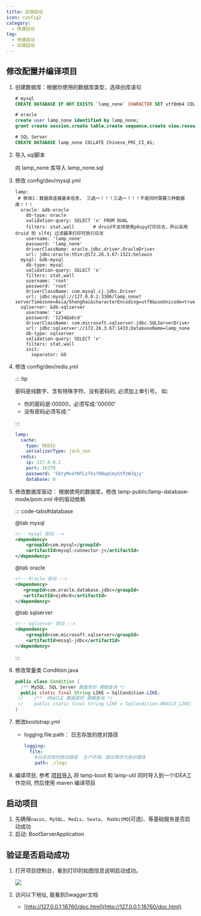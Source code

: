 ```yaml
---
title: 后端启动
icon: config2
category:
  - 快速启动
tag:
  - 快速启动
  - 后端启动
---
```



## 修改配置并编译项目

1. 创建数据库：根据你使用的数据库类型，选择创库语句

   ```sql
   # mysql
   CREATE DATABASE IF NOT EXISTS `lamp_none` CHARACTER SET utf8mb4 COLLATE utf8mb4_general_ci;
   
   # oracle
   create user lamp_none identified by lamp_none;
   grant create session,create table,create sequence,create view,resource to lamp_none;
   
   # SQL Server
   CREATE DATABASE lamp_none COLLATE Chinese_PRC_CI_AS;
   ```

2. 导入 sql脚本

    向 lamp_none 库导入 lamp_none.sql

3. 修改 config/dev/mysql.yml 

   ```yaml{12-18}
   lamp:
    # 修改1：数据库连接基本信息， 三选一！！！三选一！！！不是同时需要三种数据库！！！
     oracle: &db-oracle
       db-type: oracle
       validation-query: SELECT 'x' FROM DUAL
       filters: stat,wall       # druid不支持使用p6spy打印日志，所以采用druid 的 slf4j 过滤器来打印可执行日志
       username: 'lamp_none'
       password: 'lamp_none'
       driverClassName: oracle.jdbc.driver.OracleDriver
       url: jdbc:oracle:thin:@172.26.3.67:1521:helowin
     mysql: &db-mysql
       db-type: mysql
       validation-query: SELECT 'x'
       filters: stat,wall
       username: 'root'
       password: 'root'
       driverClassName: com.mysql.cj.jdbc.Driver
       url: jdbc:mysql://127.0.0.1:3306/lamp_none?serverTimezone=Asia/Shanghai&characterEncoding=utf8&useUnicode=true&useSSL=false&autoReconnect=true&zeroDateTimeBehavior=convertToNull&allowMultiQueries=true&nullCatalogMeansCurrent=true
     sqlserver: &db-sqlserver
       username: 'sa'
       password: '1234@abcd'
       driverClassName: com.microsoft.sqlserver.jdbc.SQLServerDriver
       url: jdbc:sqlserver://172.26.3.67:1433;DatabaseName=lamp_none
       db-type: sqlserver
       validation-query: SELECT 'x'
       filters: stat,wall
       init:
         separator: GO
   ```
   
4. 修改 config/dev/redis.yml 

   ::: tip
   
    密码是纯数字、含有特殊字符、没有密码的, 必须加上单引号。 如:
   
    -  你的密码是:00000，必须写成:'00000'
    -  没有密码必须写成:'' 
  
   :::


   ```yml
   lamp:
     cache:
       type: REDIS
       serializerType: jack_son
     redis:
       ip: 127.0.0.1
       port: 16379
       password: 'SbtyMveYNfLzTks7H0apCmyStPzWJqjy'
       database: 0
   ```


5. 修改数据库驱动： 根据使用的数据库，修改 lamp-public/lamp-database-mode/pom.xml 中的驱动依赖

   ::: code-tabs#database

   @tab mysql

   ```xml
   <!-- mysql 驱动 -->
   <dependency>
       <groupId>com.mysql</groupId>
       <artifactId>mysql-connector-j</artifactId>
   </dependency>
   ```

   @tab oracle

   ```xml
   <!-- Oracle 驱动 -->
   <dependency>
      <groupId>com.oracle.database.jdbc</groupId>
      <artifactId>ojdbc8</artifactId>
   </dependency>	
   ```

   @tab sqlserver

   ```xml
   <!-- sqlserver 驱动 -->
   <dependency>
       <groupId>com.microsoft.sqlserver</groupId>
       <artifactId>mssql-jdbc</artifactId>
   </dependency>
   ```

   :::

6. 修改常量类 Condition.java

   ```java
   public class Condition {
     /** MySQL、SQL Server 数据库的 模糊查询 */
     public static final String LIKE = SqlCondition.LIKE;
   	//    /**  ORACLE 数据库的 模糊查询 */
   	//    public static final String LIKE = SqlCondition.ORACLE_LIKE;
   }
   ```

7. 修改bootstrap.yml 

   - logging.file.path： 日志存放的绝对路径

     ```yml
     logging:
       file:
         #日志存放的绝对路径  生产环境，建议修改为绝对路径
         path: ./logs
     ```
     
     
     
     

8. 编译项目,  参考 [项目导入](../../start/项目导入.md)  将 lamp-boot 和 lamp-util 同时导入到一个IDEA工作空间, 然后使用 maven 编译项目

   



## 启动项目

1. 先确保`nacos`、`MySQL`、`Redis`、`Seata`、 `RabbitMQ`(可选)、等基础服务是否启动成功
2. 启动: BootServerApplication



## 验证是否启动成功

1. 打开项目控制台，看到打印的如图信息说明启动成功。

   

   ![](/images/start/boot服务启动成功.png)

   

2. 访问以下地址, 能看到Swagger文档

   - [http://127.0.0.1:18760/doc.html](http://127.0.0.1:18760/doc.html)
